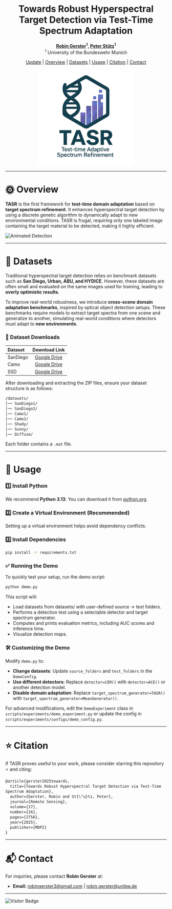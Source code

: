 <div align="center">

# Towards Robust Hyperspectral Target Detection via Test-Time Spectrum Adaptation

**[Robin Gerster](https://github.com/RobinGerster7)<sup>1</sup>, [Peter Stütz](https://www.researchgate.net/profile/Peter-Stuetz)<sup>1</sup>**  
<sup>1</sup> University of the Bundeswehr Munich


</div>

<p align="center">
  <a href="#-update">Update</a> |
  <a href="#-overview">Overview</a> |
  <a href="#-datasets">Datasets</a> |
  <a href="#-usage">Usage</a> |
  <a href="#-citation">Citation</a> |
  <a href="#-contact">Contact</a>
</p>

<p align="center">
  <img src="assets/tasr_logo.png" alt="TASR Logo" width="300"/>
</p>

---

# 🌞 Overview

**TASR** is the first framework for **test-time domain adaptation** based on **target spectrum refinement**. It enhances hyperspectral target detection by using a discrete genetic algorithm to dynamically adapt to new environmental conditions. TASR is frugal, requiring only one labeled image containing the target material to be detected, making it highly efficient.


![Animated Detection](assets/Camo_1_to_2.apng)


---

# 📖 Datasets

Traditional hyperspectral target detection relies on benchmark datasets such as **San Diego, Urban, ABU, and HYDICE**. However, these datasets are often small and evaluated on the same images used for training, leading to **overly optimistic results**.

To improve real-world robustness, we introduce **cross-scene domain adaptation benchmarks**, inspired by optical object detection setups. These benchmarks require models to extract target spectra from one scene and generalize to another, simulating real-world conditions where detectors must adapt to **new environments**.

### 📂 Dataset Downloads

| Dataset  |  Download Link   |
|:---------|:----------------:|
| SanDiego | [Google Drive](https://drive.google.com/file/d/1lWOUSpMoIRrMngmIGETXglSYEZWljSXa/view?usp=sharing) |
| Camo     | [Google Drive](https://drive.google.com/file/d/1hjpwV5U3K-E2DhaOBfgm-G82D8xC5Ias/view?usp=sharing) |
| SSD      | [Google Drive](https://drive.google.com/file/d/1riN-3BZnn19Euub7dF6qFTukmHy99F1X/view?usp=sharing) |

After downloading and extracting the ZIP files, ensure your dataset structure is as follows:

```
/datasets/
│── SanDiego1/
│── SanDiego2/
│── Camo1/
│── Camo2/
│── Shady/
│── Sunny/
│── Diffuse/

```

Each folder contains a `.mat` file.

---

# 🚀 Usage

### 1️⃣ Install Python 
We recommend **Python 3.13**. You can download it from [python.org](https://www.python.org/downloads/release/python-3100/).

### 2️⃣ Create a Virtual Environment (Recommended)
Setting up a virtual environment helps avoid dependency conflicts.

### 3️⃣ Install Dependencies

```bash
pip install -r requirements.txt
```

### ✅ Running the Demo

To quickly test your setup, run the demo script:

```bash
python demo.py
```

This script will:
- Load datasets from datasets/ with user-defined source &rarr; test folders.
- Performs a detection test using a selectable detector and target spectrum generator.
- Computes and prints evaluation metrics, including AUC scores and inference time.
- Visualize detection maps.

### 🛠 Customizing the Demo

Modify `demo.py` to:
- **Change datasets**: Update `source_folders` and `test_folders` in the `DemoConfig`.
- **Use different detectors**: Replace `detector=CEM()` with `detector=ACE()` or another detection model.
- **Disable domain adaptation**: Replace `target_spectrum_generator=TASR()` with `target_spectrum_generator=MeanGenerator()`.

For advanced modifications, edit the `DemoExperiment` class in `scripts/experiments/demo_experiment.py` or update the config in `scripts/experiments/configs/demo_config.py`.

---

# ⭐ Citation

If TASR proves useful to your work, please consider starring this repository ⭐ and citing:

```
@article{gerster2025towards,
  title={Towards Robust Hyperspectral Target Detection via Test-Time Spectrum Adaptation},
  author={Gerster, Robin and St{\"u}tz, Peter},
  journal={Remote Sensing},
  volume={17},
  number={16},
  pages={2756},
  year={2025},
  publisher={MDPI}
}
```

---

# 📬 Contact

For inquiries, please contact **Robin Gerster** at:
- **Email:** [robingerster3@gmail.com](mailto:robingerster3@gmail.com) | [robin.gerster@unibw.de](mailto:robin.gerster@unibw.de)

---

![Visitor Badge](https://visitor-badge.laobi.icu/badge?page_id=RobinGerster7.TASR)
